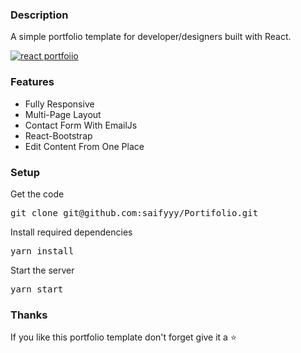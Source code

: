 ### Description

A simple portfolio template for developer/designers built with React. 


[![react portfoiio](src/assets/images/react%20portfolio%20gif.gif)](https://ubaimutl.github.io/react-portfolio/)

### Features

- Fully Responsive
- Multi-Page Layout
- Contact Form With EmailJs
- React-Bootstrap
- Edit Content From One Place

### Setup

Get the code

<pre>git clone git@github.com:saifyyy/Portifolio.git</pre>
 
Install required dependencies

<pre>yarn install</pre>


Start the server

<pre>yarn start</pre>


### Thanks

If you like this portfolio template don't forget give it a ⭐ 
